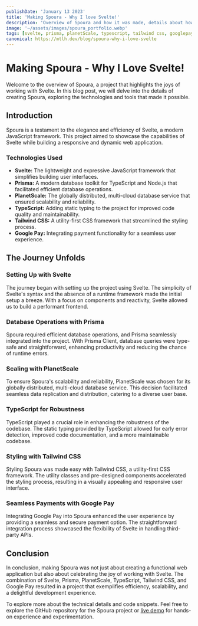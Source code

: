 ```yaml
---
publishDate: 'January 13 2023'
title: 'Making Spoura - Why I love Svelte!'
description: 'Overview of Spoura and how it was made, details about how svelte is a joy to work with.'
image: '~/assets/images/spoura_portfolio.webp'
tags: [svelte, prisma, planetScale, typescript, tailwind css, googlepay]
canonical: https://mtlh.dev/blog/spoura-why-i-love-svelte
---
```


# Making Spoura - Why I Love Svelte!

Welcome to the overview of Spoura, a project that highlights the joys of working with Svelte. In this blog post, we will delve into the details of creating Spoura, exploring the technologies and tools that made it possible.

## Introduction

Spoura is a testament to the elegance and efficiency of Svelte, a modern JavaScript framework. This project aimed to showcase the capabilities of Svelte while building a responsive and dynamic web application.

### Technologies Used

- **Svelte:** The lightweight and expressive JavaScript framework that simplifies building user interfaces.
- **Prisma:** A modern database toolkit for TypeScript and Node.js that facilitated efficient database operations.
- **PlanetScale:** The globally distributed, multi-cloud database service that ensured scalability and reliability.
- **TypeScript:** Adding static typing to the project for improved code quality and maintainability.
- **Tailwind CSS:** A utility-first CSS framework that streamlined the styling process.
- **Google Pay:** Integrating payment functionality for a seamless user experience.

## The Journey Unfolds

### Setting Up with Svelte

The journey began with setting up the project using Svelte. The simplicity of Svelte's syntax and the absence of a runtime framework made the initial setup a breeze. With a focus on components and reactivity, Svelte allowed us to build a performant frontend.

### Database Operations with Prisma

Spoura required efficient database operations, and Prisma seamlessly integrated into the project. With Prisma Client, database queries were type-safe and straightforward, enhancing productivity and reducing the chance of runtime errors.

### Scaling with PlanetScale

To ensure Spoura's scalability and reliability, PlanetScale was chosen for its globally distributed, multi-cloud database service. This decision facilitated seamless data replication and distribution, catering to a diverse user base.

### TypeScript for Robustness

TypeScript played a crucial role in enhancing the robustness of the codebase. The static typing provided by TypeScript allowed for early error detection, improved code documentation, and a more maintainable codebase.

### Styling with Tailwind CSS

Styling Spoura was made easy with Tailwind CSS, a utility-first CSS framework. The utility classes and pre-designed components accelerated the styling process, resulting in a visually appealing and responsive user interface.

### Seamless Payments with Google Pay

Integrating Google Pay into Spoura enhanced the user experience by providing a seamless and secure payment option. The straightforward integration process showcased the flexibility of Svelte in handling third-party APIs.

## Conclusion

In conclusion, making Spoura was not just about creating a functional web application but also about celebrating the joy of working with Svelte. The combination of Svelte, Prisma, PlanetScale, TypeScript, Tailwind CSS, and Google Pay resulted in a project that exemplifies efficiency, scalability, and a delightful development experience.

To explore more about the technical details and code snippets. Feel free to explore the GitHub repository for the Spoura project or [live demo](https://spoura.mtlh.dev/) for hands-on experience and experimentation.
